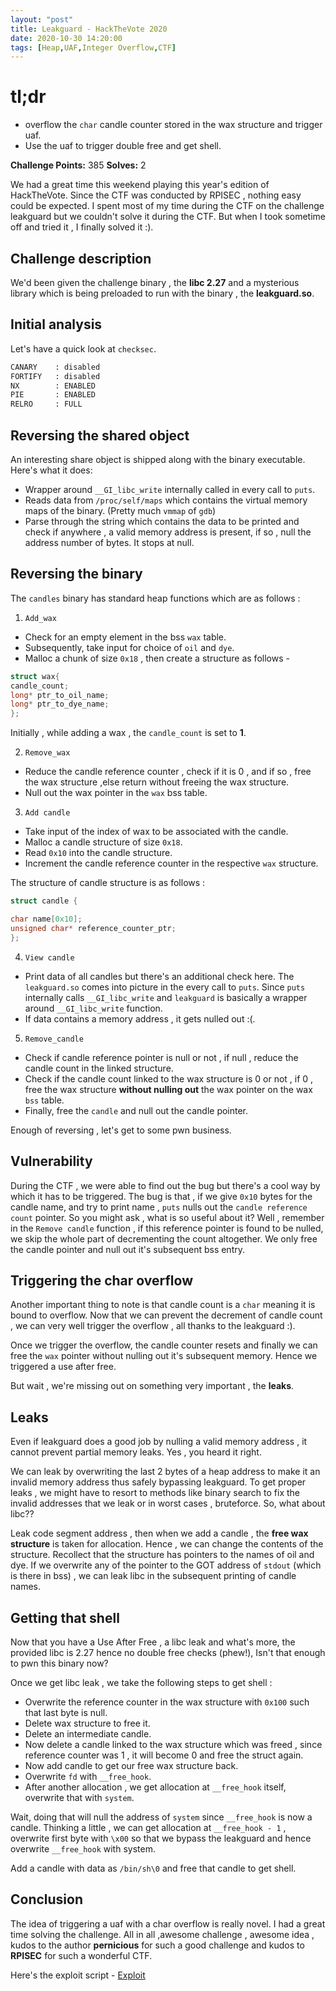 ```yaml
---
layout: "post"
title: Leakguard - HackTheVote 2020
date: 2020-10-30 14:20:00
tags: [Heap,UAF,Integer Overflow,CTF]
---
```


# tl;dr

+ overflow the `char` candle counter stored in the wax structure and trigger uaf.
+ Use the uaf to trigger double free and get shell.

**Challenge Points:** 385
**Solves:** 2

We had a great time this weekend playing this year's edition of HackTheVote. Since the CTF was conducted by RPISEC , nothing easy could be expected. I spent most of my time during the CTF on the challenge leakguard but we couldn't solve it during the CTF. But when I took sometime off and tried it , I finally solved it :). 

## Challenge description

We'd been given the challenge binary , the **libc 2.27** and a mysterious library which is being preloaded to run with the binary , the **leakguard.so**.

## Initial analysis

Let's have a quick look at `checksec`.

```sh
CANARY    : disabled
FORTIFY   : disabled
NX        : ENABLED
PIE       : ENABLED
RELRO     : FULL
```

## Reversing the shared object

An interesting share object is shipped along with the binary executable. Here's what it does:

+ Wrapper around `__GI_libc_write` internally called in every call to `puts`.
+ Reads data from `/proc/self/maps` which contains the virtual memory maps of the binary. (Pretty much `vmmap` of `gdb`)
+ Parse through the string which contains the data to be printed and check if anywhere , a valid memory address is present, if so , null the address number of bytes. It stops at null.

## Reversing the binary

The `candles` binary has standard heap functions which are as follows : 

1. `Add_wax`

+ Check for an empty element in the bss `wax` table.
+ Subsequently,  take input for choice of `oil` and `dye`.
+ Malloc a chunk of size `0x18` , then create a structure as follows -

```c
struct wax{
candle_count;
long* ptr_to_oil_name;
long* ptr_to_dye_name;
};
```

Initially , while adding a wax , the `candle_count` is set to **1**.

2. `Remove_wax`

+ Reduce the candle reference counter , check if it is 0 , and if so , free the wax structure ,else return without freeing the wax structure.
+ Null out the wax pointer in the `wax` bss table.

3. `Add candle`

+ Take input of the index of wax to be associated with the candle. 
+ Malloc a candle structure of size `0x18`.
+ Read `0x10` into the candle structure.
+ Increment the candle reference counter in the respective `wax` structure.

The structure of candle structure is as follows :

```c
struct candle {

char name[0x10];
unsigned char* reference_counter_ptr;
};
```

4. `View candle`

+ Print data of all candles but there's an additional check here. The `leakguard.so` comes into picture in the every call to `puts`. Since `puts` internally calls `__GI_libc_write` and `leakguard` is basically a wrapper around `__GI_libc_write` function.
+ If data contains a memory address , it gets nulled out :(.

5. `Remove_candle`

+ Check if candle reference pointer is null or not , if null , reduce the candle count in the linked structure.
+ Check if the candle count linked to the wax structure is 0 or not , if 0 , free the wax structure **without nulling out** the wax pointer on the wax `bss` table.
+ Finally, free the `candle` and null out the candle pointer.

Enough of reversing , let's get to some pwn business.

## Vulnerability

During the CTF , we were able to find out the bug but there's a cool way by which it has to be triggered. The bug is that , if we give `0x10` bytes for the candle name,  and try to print name , `puts` nulls out the `candle reference count` pointer. So you might ask , what is so useful about it? Well , remember in the `Remove candle` function , if this reference pointer is found to be nulled, we skip the whole part of decrementing the count altogether. We only free the candle pointer and null out it's subsequent bss entry.

## Triggering the char overflow

Another important thing to note is that candle count is a `char` meaning it is bound to overflow. Now that we can prevent the decrement of candle count , we can very well trigger the overflow , all thanks to the leakguard :).

Once we trigger the overflow,  the candle counter resets and finally we can free the `wax` pointer without nulling out it's subsequent memory. Hence we triggered a use after free.

But wait , we're missing out on something very important , the **leaks**.

## Leaks

Even if leakguard does a good job by nulling a valid memory address , it cannot prevent partial memory leaks. Yes , you heard it right.

We can leak by overwriting the last 2 bytes of a heap address to make it an invalid memory address thus safely bypassing leakguard.
To get proper leaks , we might have to resort to methods like binary search to fix the invalid addresses that we leak or in worst cases , bruteforce. So, what about libc??

Leak code segment address , then when we add a candle , the **free wax structure** is taken for allocation. Hence , we can change the contents of the structure. Recollect that the structure has pointers to the names of oil and dye. If we overwrite any of the pointer to the GOT address of `stdout` (which is there in bss) , we can leak libc in the subsequent printing of candle names.

## Getting that shell

Now that you have a Use After Free , a libc leak and what's more, the provided libc is 2.27 hence no double free checks (phew!),
Isn't that enough to pwn this binary now?

Once we get libc leak , we take the following steps to get shell :

+ Overwrite the reference counter in the wax structure with `0x100` such that last byte is null.
+ Delete wax structure to free it.
+ Delete an intermediate candle.
+ Now delete a candle linked to the wax structure which was freed , since reference counter was 1 , it will become 0 and free the struct again.
+ Now add candle to get our free wax structure back.
+ Overwrite `fd` with `__free_hook`.
+ After another allocation , we get allocation at `__free_hook` itself,  overwrite that with `system`.

Wait,  doing that will null the address of `system` since `__free_hook` is now a candle. Thinking a little , we can get allocation at `__free_hook - 1` , overwrite first byte with `\x00` so that we bypass the leakguard and hence overwrite `__free_hook` with system.

Add a candle with data as `/bin/sh\0` and free that candle to get shell.

## Conclusion

The idea of triggering a uaf with a char overflow is really novel. I had a great time solving the challenge. All in all ,awesome challenge , awesome idea , kudos to the author **pernicious** for such a good challenge and kudos to **RPISEC** for such a wonderful CTF.

Here's the exploit script - [Exploit](https://gist.github.com/PwnVerse/b455bc609f5f95e7808b4c0789f8ff13)
